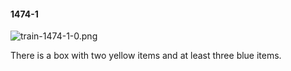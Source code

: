 #### 1474-1
![train-1474-1-0.png](https://github.com/lil-lab/nlvr/raw/master/nlvr/train/images/6/train-1474-1-0.png "train-1474-1-0.png")

There is a box with two yellow items and at least three blue items.
